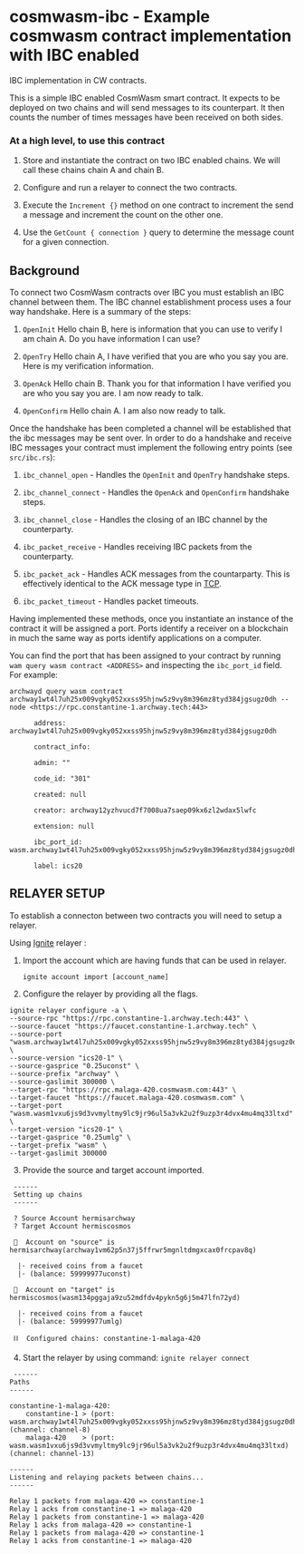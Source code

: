 # cosmwasm-ibc - Example cosmwasm contract implementation with IBC enabled

IBC implementation in CW contracts.

This is a simple IBC enabled CosmWasm smart contract. It expects to be deployed on two chains and will send messages to its counterpart. It then counts the number of times messages have been received on both sides.

### At a high level, to use this contract

1. Store and instantiate the contract on two IBC enabled chains. We will call these chains chain A and chain B.

2. Configure and run a relayer to connect the two contracts.

3. Execute the `Increment {}` method on one contract to increment the send a message and increment the count on the other one.

4. Use the `GetCount { connection }` query to determine the message count for a given connection.

## Background

To connect two CosmWasm contracts over IBC you must establish an IBC channel between them. The IBC channel establishment process uses a four way handshake. Here is a summary of the steps:

1. `OpenInit` Hello chain B, here is information that you can use to verify I am chain A. Do you have information I can use?

2. `OpenTry` Hello chain A, I have verified that you are who you say you are. Here is my verification information.

3. `OpenAck` Hello chain B. Thank you for that information I have verified you are who you say you are. I am now ready to talk.

4. `OpenConfirm` Hello chain A. I am also now ready to talk.

Once the handshake has been completed a channel will be established that the ibc messages may be sent over. In order to do a handshake and receive IBC messages your contract must implement the following entry points (see `src/ibc.rs`):

1. `ibc_channel_open` - Handles the `OpenInit` and `OpenTry` handshake steps.

2. `ibc_channel_connect` - Handles the `OpenAck` and `OpenConfirm` handshake steps.

3. `ibc_channel_close` - Handles the closing of an IBC channel by the counterparty.

4. `ibc_packet_receive` - Handles receiving IBC packets from the counterparty.

5. `ibc_packet_ack` - Handles ACK messages from the countarparty. This is effectively identical to the ACK message type in [TCP](https://developer.mozilla.org/en-US/docs/Glossary/TCP_handshake).

6. `ibc_packet_timeout` - Handles packet timeouts.

Having implemented these methods, once you instantiate an instance of the contract it will be assigned a port. Ports identify a receiver on a blockchain in much the same way as ports identify applications on a computer.

You can find the port that has been assigned to your contract by running
`wam query wasm contract <ADDRESS>` and inspecting the `ibc_port_id` field. For example:

` archwayd query wasm contract archway1wt4l7uh25x009vgky052xxss95hjnw5z9vy8m396mz8tyd384jgsugz0dh --node <https://rpc.constantine-1.archway.tech:443> `

```
      address: archway1wt4l7uh25x009vgky052xxss95hjnw5z9vy8m396mz8tyd384jgsugz0dh

      contract_info:

      admin: ""

      code_id: "301"

      created: null

      creator: archway12yzhvucd7f7008ua7saep09kx6zl2wdax5lwfc

      extension: null

      ibc_port_id: wasm.archway1wt4l7uh25x009vgky052xxss95hjnw5z9vy8m396mz8tyd384jgsugz0dh

      label: ics20

```

## RELAYER SETUP

To establish a connecton between two contracts you will need to setup a relayer.

Using [Ignite](https://docs.ignite.com/) relayer :

1. Import the account which are having funds that can be used in relayer.

   `ignite account import [account_name]`

2. Configure the relayer by providing all the flags.

```
ignite relayer configure -a \
--source-rpc "https://rpc.constantine-1.archway.tech:443" \
--source-faucet "https://faucet.constantine-1.archway.tech" \
--source-port "wasm.archway1wt4l7uh25x009vgky052xxss95hjnw5z9vy8m396mz8tyd384jgsugz0dh" \
--source-version "ics20-1" \
--source-gasprice "0.25uconst" \
--source-prefix "archway" \
--source-gaslimit 300000 \
--target-rpc "https://rpc.malaga-420.cosmwasm.com:443" \
--target-faucet "https://faucet.malaga-420.cosmwasm.com" \
--target-port "wasm.wasm1vxu6js9d3vvmyltmy9lc9jr96ul5a3vk2u2f9uzp3r4dvx4mu4mq33ltxd" \
--target-version "ics20-1" \
--target-gasprice "0.25umlg" \
--target-prefix "wasm" \
--target-gaslimit 300000
```

3. Provide the source and target account imported.

```
 ------
 Setting up chains
 ------

 ? Source Account hermisarchway
 ? Target Account hermiscosmos

 🔐  Account on "source" is hermisarchway(archway1vm62p5n37j5ffrwr5mgnltdmgxcax0frcpav8q)

  |· received coins from a faucet
  |· (balance: 59999977uconst)

 🔐  Account on "target" is hermiscosmos(wasm134pggaja9zu52mdfdv4pykn5g6j5m47lfn72yd)

  |· received coins from a faucet
  |· (balance: 59999977umlg)

 ⛓  Configured chains: constantine-1-malaga-420
```

4. Start the relayer by using command:
   `ignite relayer connect`

```
 ------
Paths
------

constantine-1-malaga-420:
    constantine-1 > (port: wasm.archway1wt4l7uh25x009vgky052xxss95hjnw5z9vy8m396mz8tyd384jgsugz0dh) (channel: channel-8)
    malaga-420    > (port: wasm.wasm1vxu6js9d3vvmyltmy9lc9jr96ul5a3vk2u2f9uzp3r4dvx4mu4mq33ltxd)    (channel: channel-13)

------
Listening and relaying packets between chains...
------

Relay 1 packets from malaga-420 => constantine-1
Relay 1 acks from constantine-1 => malaga-420
Relay 1 packets from constantine-1 => malaga-420
Relay 1 acks from malaga-420 => constantine-1
Relay 1 packets from malaga-420 => constantine-1
Relay 1 acks from constantine-1 => malaga-420
```
